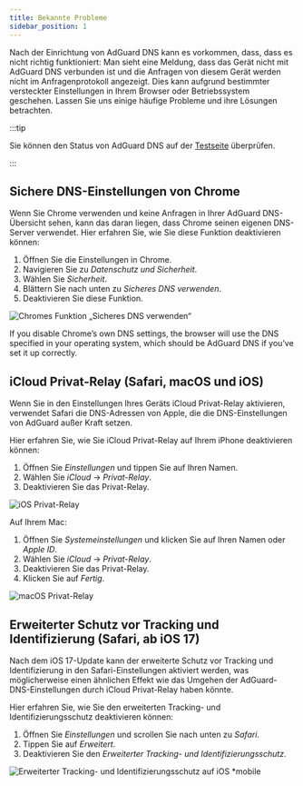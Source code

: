 ```yaml
---
title: Bekannte Probleme
sidebar_position: 1
---
```


Nach der Einrichtung von AdGuard DNS kann es vorkommen, dass, dass es nicht richtig funktioniert: Man sieht eine Meldung, dass das Gerät nicht mit AdGuard DNS verbunden ist und die Anfragen von diesem Gerät werden nicht im Anfragenprotokoll angezeigt. Dies kann aufgrund bestimmter versteckter Einstellungen in Ihrem Browser oder Betriebssystem geschehen. Lassen Sie uns einige häufige Probleme und ihre Lösungen betrachten.

:::tip

Sie können den Status von AdGuard DNS auf der [Testseite](https://adguard.com/test.html) überprüfen.

:::

## Sichere DNS-Einstellungen von Chrome

Wenn Sie Chrome verwenden und keine Anfragen in Ihrer AdGuard DNS-Übersicht sehen, kann das daran liegen, dass Chrome seinen eigenen DNS-Server verwendet. Hier erfahren Sie, wie Sie diese Funktion deaktivieren können:

1. Öffnen Sie die Einstellungen in Chrome.
1. Navigieren Sie zu *Datenschutz und Sicherheit*.
1. Wählen Sie *Sicherheit*.
1. Blättern Sie nach unten zu *Sicheres DNS verwenden*.
1. Deaktivieren Sie diese Funktion.

![Chromes Funktion „Sicheres DNS verwenden“](https://cdn.adtidy.org/content/kb/dns/private/solving_problems/known_issues/secure-dns.png)

If you disable Chrome’s own DNS settings, the browser will use the DNS specified in your operating system, which should be AdGuard DNS if you’ve set it up correctly.

## iCloud Privat-Relay (Safari, macOS und iOS)

Wenn Sie in den Einstellungen Ihres Geräts iCloud Privat-Relay aktivieren, verwendet Safari die DNS-Adressen von Apple, die die DNS-Einstellungen von AdGuard außer Kraft setzen.

Hier erfahren Sie, wie Sie iCloud Privat-Relay auf Ihrem iPhone deaktivieren können:

1. Öffnen Sie *Einstellungen* und tippen Sie auf Ihren Namen.
1. Wählen Sie *iCloud* → *Privat-Relay*.
1. Deaktivieren Sie das Privat-Relay.

![iOS Privat-Relay](https://cdn.adtidy.org/content/kb/dns/private/solving_problems/known_issues/private-relay.png)

Auf Ihrem Mac:

1. Öffnen Sie *Systemeinstellungen* und klicken Sie auf Ihren Namen oder *Apple ID*.
1. Wählen Sie *iCloud* → *Privat-Relay*.
1. Deaktivieren Sie das Privat-Relay.
1. Klicken Sie auf *Fertig*.

![macOS Privat-Relay](https://cdn.adtidy.org/content/kb/dns/private/solving_problems/known_issues/mac-private-relay.png)

## Erweiterter Schutz vor Tracking und Identifizierung (Safari, ab iOS 17)

Nach dem iOS 17-Update kann der erweiterte Schutz vor Tracking und Identifizierung in den Safari-Einstellungen aktiviert werden, was möglicherweise einen ähnlichen Effekt wie das Umgehen der AdGuard-DNS-Einstellungen durch iCloud Privat-Relay haben könnte.

Hier erfahren Sie, wie Sie den erweiterten Tracking- und Identifizierungsschutz deaktivieren können:

1. Öffnen Sie *Einstellungen* und scrollen Sie nach unten zu *Safari*.
1. Tippen Sie auf *Erweitert*.
1. Deaktivieren Sie den *Erweiterter Tracking- und Identifizierungsschutz*.

![Erweiterter Tracking- und Identifizierungsschutz auf iOS *mobile](https://cdn.adtidy.org/content/kb/dns/private/solving_problems/known_issues/ios-tracking-and-fingerprinting.png)
